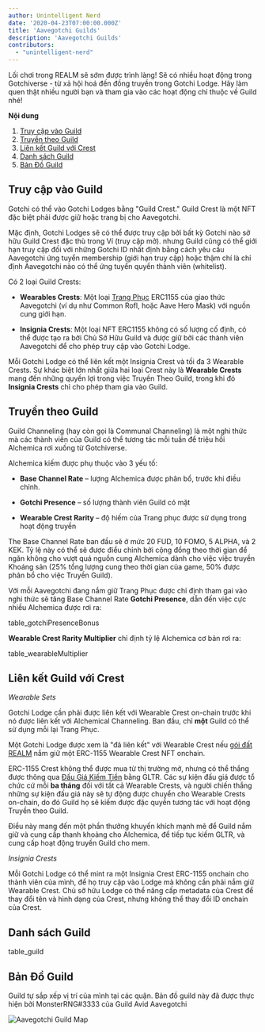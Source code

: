 ```yaml
---
author: Unintelligent Nerd
date: '2020-04-23T07:00:00.000Z'
title: 'Aavegotchi Guilds'
description: 'Aavegotchi Guilds'
contributors:
  - "unintelligent-nerd"
---
```


Lối chơi trong REALM sẽ sớm được trình làng! Sẽ có nhiều hoạt động trong Gotchiverse - từ xả hội hoá đến đồng truyền trong Gotchi Lodge. Hãy làm quen thật nhiều người bạn và tham gia vào các hoạt động chỉ thuộc về Guild nhé!

<div class="contentsBox">

**Nội dung**

<ol>
<li><a href=#accessing-a-guild>Truy cập vào Guild</a></li>
<li><a href=#guild-channeling>Truyền theo Guild</a></li>
<li><a href=#linking-your-guild-to-a-crest>Liên kết Guild với Crest</a></li>
<li><a href=#list-of-guilds>Danh sách Guild</a></li>
<li><a href=#guild-map>Bản Đồ Guild</a></li>
</ol>

</div>

## Truy cập vào Guild

Gotchi có thể vào Gotchi Lodges bằng "Guild Crest." Guild Crest là một NFT đặc biệt phải được giữ hoặc trang bị cho Aavegotchi.

Mặc định, Gotchi Lodges sẽ có thể được truy cập bởi bất kỳ Gotchi nào sở hữu Guild Crest đặc thù trong Ví (truy cập mở). nhưng Guild cũng có thể giới hạn truy cập đối với những Gotchi ID nhất định bằng cách yêu cầu Aavegotchi ứng tuyển membership (giới hạn truy cập) hoặc thậm chí là chỉ định Aavegotchi nào có thể ứng tuyển quyền thành viên (whitelist).

Có 2 loại Guild Crests:

* **Wearables Crests**: Một loại [Trang Phục](/wearables) ERC1155 của giao thức Aavegotchi (ví dụ như Common Rofl, hoặc Aave Hero Mask) với nguồn cung giới hạn.

* **Insignia Crests**: Một loại NFT ERC1155 không có số lượng cố định, có thể được tạo ra bởi Chủ Sở Hữu Guild và được giữ bởi các thành viên Aavegotchi để cho phép truy cập vào Gotchi Lodge.

Mỗi Gotchi Lodge có thể liên kết một Insignia Crest và tối đa 3 Wearable Crests. Sự khác biệt lớn nhất giữa hai loại Crest này là **Wearable Crests** mang đến những quyền lợi trong việc Truyền Theo Guild, trong khi đó **Insignia Crests** chỉ cho phép tham gia vào Guild.

## Truyền theo Guild

Guild Channeling (hay còn gọi là Communal Channeling) là một nghi thức mà các thành viên của Guild có thể tương tác mỗi tuần để triệu hồi Alchemica rơi xuống từ Gotchiverse.

Alchemica kiếm được phụ thuộc vào 3 yếu tố:

* **Base Channel Rate** – lượng Alchemica được phân bổ, trước khi điều chỉnh.

* **Gotchi Presence** – số lượng thành viên Guild có mặt

* **Wearable Crest Rarity** – độ hiếm của Trang phục được sử dụng trong hoạt động truyền

The Base Channel Rate ban đầu sẽ ở mức 20 FUD, 10 FOMO, 5 ALPHA, và 2 KEK. Tỷ lệ này có thể sẽ được điều chỉnh bởi cộng đồng theo thời gian để ngăn không cho vượt quá nguồn cung Alchemica dành cho việc việc truyền Khoáng sản (25% tổng lượng cung theo thời gian của game, 50% được phân bổ cho việc Truyền Guild).

Với mỗi Aavegotchi đang nắm giữ Trang Phục được chỉ định tham gai vào nghi thức sẽ tăng Base Channel Rate **Gotchi Presence**, dẫn đến việc cực nhiều Alchemica được rơi ra:

table_gotchiPresenceBonus

**Wearable Crest Rarity Multiplier** chỉ định tỷ lệ Alchemica cơ bản rơi ra:

table_wearableMultiplier

## Liên kết Guild với Crest

*Wearable Sets*

Gotchi Lodge cần phải được liên kết với Wearable Crest on-chain trước khi nó được liên kết với Alchemical Channeling. Ban đầu, chỉ **một** Guild có thể sử dụng mỗi lại Trang Phục.

Một Gotchi Lodge được xem là "đã liên kết" với Wearable Crest nếu [gói đất REALM](/gotchiverse#realm-parcel-sizes) nắm giữ một ERC-1155 Wearable Crest NFT onchain.

ERC-1155 Crest không thể được mua từ thị trường mở, nhưng có thể thắng được thông qua [Đấu Giá Kiếm Tiền](/aauction) bằng GLTR. Các sự kiện đấu giá được tổ chức cứ mỗi **ba tháng** đối với tất cả Wearable Crests, và người chiến thắng những sự kiện đấu giá này sẽ tự động được chuyển cho Wearable Crests on-chain, do đó Guild họ sẽ kiếm được đặc quyền tương tác với hoạt động Truyền theo Guild.

Điều này mang đến một phần thưởng khuyến khích mạnh mẽ để Guild nắm giữ và cung cấp thanh khoảng cho Alchemica, để tiếp tục kiếm GLTR, và cung cấp hoạt động truyền Guild cho mem.

*Insignia Crests*

Mỗi Gotchi Lodge có thể mint ra một Insignia Crest ERC-1155 onchain cho thành viên của mình, để họ truy cập vào Lodge mà không cần phải nắm giữ Wearable Crest. Chủ sỡ hữu Lodge có thể nâng cấp metadata của Crest để thay đổi tên và hình dạng của Crest, nhưng không thể thay đổi ID onchain của Crest.

## Danh sách Guild

table_guild

## Bản Đồ Guild

Guild tự sắp xếp vị trí của mình tại các quận. Bản đồ guild này đã được thực hiện bởi MonsterRNG#3333 của Guild Avid Aavegotchi

<img class="bodyImage" src="/guild/guild-map.png" alt="Aavegotchi Guild Map" />